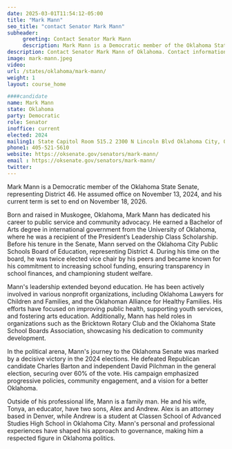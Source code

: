 ```yaml
---
date: 2025-03-01T11:54:12-05:00
title: "Mark Mann"
seo_title: "contact Senator Mark Mann"
subheader:
     greeting: Contact Senator Mark Mann
     description: Mark Mann is a Democratic member of the Oklahoma State Senate, representing District 46. He assumed office on November 13, 2024, and his current term is set to end on November 18, 2026.
description: Contact Senator Mark Mann of Oklahoma. Contact information for Mark Mann includes email address, phone number, and mailing address.
image: mark-mann.jpeg
video:
url: /states/oklahoma/mark-mann/
weight: 1
layout: course_home

####candidate
name: Mark Mann
state: Oklahoma
party: Democratic
role: Senator
inoffice: current
elected: 2024
mailing1: State Capitol Room 515.2 2300 N Lincoln Blvd Oklahoma City, OK 73105
phone1: 405-521-5610
website: https://oksenate.gov/senators/mark-mann/
email : https://oksenate.gov/senators/mark-mann/
twitter: 
---
```

Mark Mann is a Democratic member of the Oklahoma State Senate, representing District 46. He assumed office on November 13, 2024, and his current term is set to end on November 18, 2026.

Born and raised in Muskogee, Oklahoma, Mark Mann has dedicated his career to public service and community advocacy. He earned a Bachelor of Arts degree in international government from the University of Oklahoma, where he was a recipient of the President’s Leadership Class Scholarship. Before his tenure in the Senate, Mann served on the Oklahoma City Public Schools Board of Education, representing District 4. During his time on the board, he was twice elected vice chair by his peers and became known for his commitment to increasing school funding, ensuring transparency in school finances, and championing student welfare.

Mann's leadership extended beyond education. He has been actively involved in various nonprofit organizations, including Oklahoma Lawyers for Children and Families, and the Oklahoman Alliance for Healthy Families. His efforts have focused on improving public health, supporting youth services, and fostering arts education. Additionally, Mann has held roles in organizations such as the Bricktown Rotary Club and the Oklahoma State School Boards Association, showcasing his dedication to community development.

In the political arena, Mann's journey to the Oklahoma Senate was marked by a decisive victory in the 2024 elections. He defeated Republican candidate Charles Barton and independent David Pilchman in the general election, securing over 60% of the vote. His campaign emphasized progressive policies, community engagement, and a vision for a better Oklahoma.

Outside of his professional life, Mann is a family man. He and his wife, Tonya, an educator, have two sons, Alex and Andrew. Alex is an attorney based in Denver, while Andrew is a student at Classen School of Advanced Studies High School in Oklahoma City. Mann's personal and professional experiences have shaped his approach to governance, making him a respected figure in Oklahoma politics.
